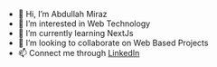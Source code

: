 - 👋 Hi, I’m Abdullah Miraz
- 👀 I’m interested in Web Technology
- 🌱 I’m currently learning NextJs
- 💞️ I’m looking to collaborate on Web Based Projects
- 📫 Connect me through [LinkedIn](https://www.linkedin.com/in/abdullahmiraz/)

<!---
abdullahmiraz/abdullahmiraz is a ✨ special ✨ repository because its `README.md` (this file) appears on your GitHub profile.
You can click the Preview link to take a look at your changes.

 
[![Miraz's github activity graph](https://github-readme-activity-graph.vercel.app/graph?username=abdullahmiraz&theme=vue)](https://github.com/abdullahmiraz/github-readme-activity-graph)

![](http://github-profile-summary-cards.vercel.app/api/cards/profile-details?username=abdullahmiraz&theme=default)
![](http://github-profile-summary-cards.vercel.app/api/cards/repos-per-language?username=abdullahmiraz&theme=default)
![](http://github-profile-summary-cards.vercel.app/api/cards/most-commit-language?username=abdullahmiraz&theme=default)
![](http://github-profile-summary-cards.vercel.app/api/cards/stats?username=abdullahmiraz&theme=default)
![](http://github-profile-summary-cards.vercel.app/api/cards/productive-time?username=abdullahmiraz&theme=default&utcOffset=8)
![Miraz's GitHub stats](https://github-readme-stats.vercel.app/api?username=abdullahmiraz&show_icons=true&theme=transparent)
--->
 
